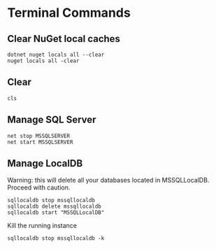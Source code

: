 # Terminal Commands

## Clear NuGet local caches
```
dotnet nuget locals all --clear
nuget locals all -clear
```

## Clear
```
cls
```

## Manage SQL Server
```
net stop MSSQLSERVER
net start MSSQLSERVER
```

## Manage LocalDB
Warning: this will delete all your databases located in MSSQLLocalDB. Proceed with caution.

```
sqllocaldb stop mssqllocaldb
sqllocaldb delete mssqllocaldb
sqllocaldb start "MSSQLLocalDB"
```

Kill the running instance
```
sqllocaldb stop mssqllocaldb -k
```
